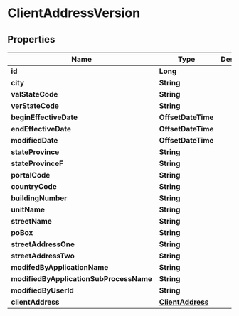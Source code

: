 

# ClientAddressVersion


## Properties

| Name | Type | Description | Notes |
|------------ | ------------- | ------------- | -------------|
|**id** | **Long** |  |  [optional] |
|**city** | **String** |  |  [optional] |
|**valStateCode** | **String** |  |  [optional] |
|**verStateCode** | **String** |  |  [optional] |
|**beginEffectiveDate** | **OffsetDateTime** |  |  [optional] |
|**endEffectiveDate** | **OffsetDateTime** |  |  [optional] |
|**modifiedDate** | **OffsetDateTime** |  |  [optional] |
|**stateProvince** | **String** |  |  [optional] |
|**stateProvinceF** | **String** |  |  [optional] |
|**portalCode** | **String** |  |  [optional] |
|**countryCode** | **String** |  |  [optional] |
|**buildingNumber** | **String** |  |  [optional] |
|**unitName** | **String** |  |  [optional] |
|**streetName** | **String** |  |  [optional] |
|**poBox** | **String** |  |  [optional] |
|**streetAddressOne** | **String** |  |  [optional] |
|**streetAddressTwo** | **String** |  |  [optional] |
|**modifedByApplicationName** | **String** |  |  [optional] |
|**modifiedByApplicationSubProcessName** | **String** |  |  [optional] |
|**modifiedByUserId** | **String** |  |  [optional] |
|**clientAddress** | [**ClientAddress**](ClientAddress.md) |  |  [optional] |



